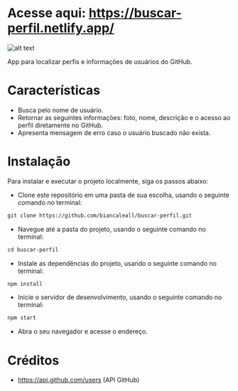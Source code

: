 

# Acesse aqui: https://buscar-perfil.netlify.app/ <br/>

![alt text](https://cdn.discordapp.com/attachments/974017667386183712/1105630395879395429/screencapture-localhost-3000-2023-05-09-19_59_57.png)

App para localizar perfis e informações de usuários do GitHub.

# Características <br/>
* Busca pelo nome de usuário.
* Retornar as seguintes informações: foto, nome, descrição e o acesso ao perfil diretamente no GitHub.
* Apresenta mensagem de erro caso o usuário buscado não exista.

# Instalação <br/>

Para instalar e executar o projeto localmente, siga os passos abaixo:

* Clone este repositório em uma pasta de sua escolha, usando o seguinte comando no terminal:


```Markdown
git clone https://github.com/biancaleall/buscar-perfil.git
```

* Navegue até a pasta do projeto, usando o seguinte comando no terminal:


```Markdown
cd buscar-perfil
```

* Instale as dependências do projeto, usando o seguinte comando no terminal:

```Markdown
npm install
```
* Inicie o servidor de desenvolvimento, usando o seguinte comando no terminal:


```Markdown
npm start
```
* Abra o seu navegador e acesse o endereço.

# Créditos  <br/>
* https://api.github.com/users (API GitHub)
